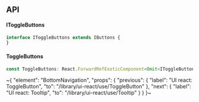 

## API

#### IToggleButtons

```ts
interface IToggleButtons extends IButtons {
}
```

#### ToggleButtons

```ts
const ToggleButtons: React.ForwardRefExoticComponent<Omit<IToggleButtons, "ref"> & React.RefAttributes<unknown>>;
```


~{
  "element": "BottomNavigation",
  "props": {
    "previous": {
      "label": "UI react: ToggleButton",
      "to": "/library/ui-react/use/ToggleButton"
    },
    "next": {
      "label": "UI react: Tooltip",
      "to": "/library/ui-react/use/Tooltip"
    }
  }
}~
